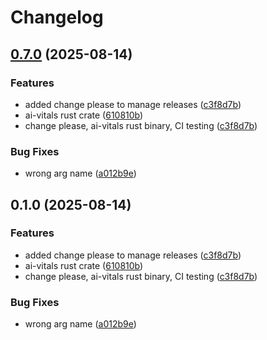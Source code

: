 # Changelog

## [0.7.0](https://github.com/doublewordai/model-monitor/compare/ai-vitals-v0.6.0...ai-vitals-v0.7.0) (2025-08-14)


### Features

* added change please to manage releases ([c3f8d7b](https://github.com/doublewordai/model-monitor/commit/c3f8d7bbac3663afaa4b74211752c5b677cc8d6e))
* ai-vitals rust crate ([610810b](https://github.com/doublewordai/model-monitor/commit/610810b5bca1c6475a9972cb413ed94e00c6be95))
* change please, ai-vitals rust binary, CI testing ([c3f8d7b](https://github.com/doublewordai/model-monitor/commit/c3f8d7bbac3663afaa4b74211752c5b677cc8d6e))


### Bug Fixes

* wrong arg name ([a012b9e](https://github.com/doublewordai/model-monitor/commit/a012b9e91748ea4d87bd909320accc734a7cb260))

## 0.1.0 (2025-08-14)


### Features

* added change please to manage releases ([c3f8d7b](https://github.com/doublewordai/model-monitor/commit/c3f8d7bbac3663afaa4b74211752c5b677cc8d6e))
* ai-vitals rust crate ([610810b](https://github.com/doublewordai/model-monitor/commit/610810b5bca1c6475a9972cb413ed94e00c6be95))
* change please, ai-vitals rust binary, CI testing ([c3f8d7b](https://github.com/doublewordai/model-monitor/commit/c3f8d7bbac3663afaa4b74211752c5b677cc8d6e))


### Bug Fixes

* wrong arg name ([a012b9e](https://github.com/doublewordai/model-monitor/commit/a012b9e91748ea4d87bd909320accc734a7cb260))
